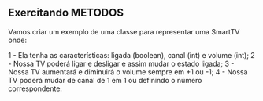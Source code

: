 ## Exercitando METODOS

Vamos criar um exemplo de uma classe para representar uma SmartTV onde:

1 - Ela tenha as características: ligada (boolean), canal (int) e volume (int);
2 - Nossa TV poderá ligar e desligar e assim mudar o estado ligada;
3 - Nossa TV aumentará e diminuirá o volume sempre em +1 ou -1;
4 - Nossa TV poderá mudar de canal de 1 em 1 ou definindo o número correspondente.